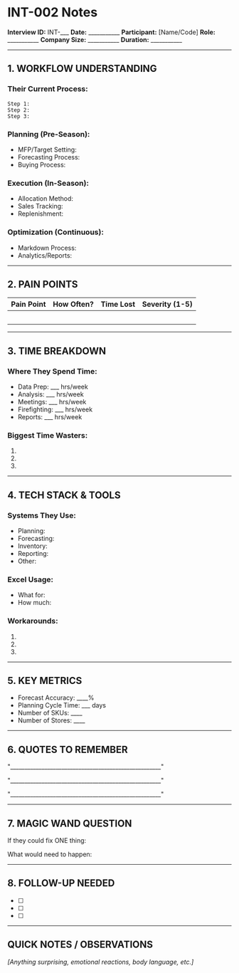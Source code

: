 # INT-002 Notes

**Interview ID:** INT-___
**Date:** ___________
**Participant:** [Name/Code]
**Role:** ___________
**Company Size:** ___________
**Duration:** ___________

---

## 1. WORKFLOW UNDERSTANDING

### Their Current Process:
```
Step 1:
Step 2:
Step 3:
```

### Planning (Pre-Season):
- MFP/Target Setting:
- Forecasting Process:
- Buying Process:

### Execution (In-Season):
- Allocation Method:
- Sales Tracking:
- Replenishment:

### Optimization (Continuous):
- Markdown Process:
- Analytics/Reports:

---

## 2. PAIN POINTS

| Pain Point | How Often? | Time Lost | Severity (1-5) |
|------------|------------|-----------|----------------|
| | | | |
| | | | |
| | | | |
| | | | |
| | | | |

---

## 3. TIME BREAKDOWN

### Where They Spend Time:
- Data Prep: ___ hrs/week
- Analysis: ___ hrs/week
- Meetings: ___ hrs/week
- Firefighting: ___ hrs/week
- Reports: ___ hrs/week

### Biggest Time Wasters:
1.
2.
3.

---

## 4. TECH STACK & TOOLS

### Systems They Use:
- Planning:
- Forecasting:
- Inventory:
- Reporting:
- Other:

### Excel Usage:
- What for:
- How much:

### Workarounds:
1.
2.
3.

---

## 5. KEY METRICS

- Forecast Accuracy: ____%
- Planning Cycle Time: ___ days
- Number of SKUs: ____
- Number of Stores: ____

---

## 6. QUOTES TO REMEMBER

"_____________________________________________________"

"_____________________________________________________"

"_____________________________________________________"

---

## 7. MAGIC WAND QUESTION

If they could fix ONE thing:


What would need to happen:


---

## 8. FOLLOW-UP NEEDED

- [ ]
- [ ]
- [ ]

---

## QUICK NOTES / OBSERVATIONS

*[Anything surprising, emotional reactions, body language, etc.]*
